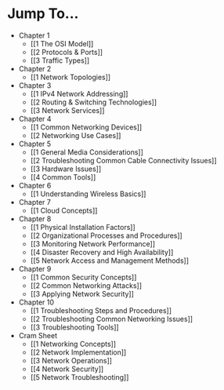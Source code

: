 # Jump To...

- Chapter 1
	- [[1 The OSI Model]]
	- [[2 Protocols & Ports]]
	- [[3 Traffic Types]]
- Chapter 2
	- [[1 Network Topologies]]
- Chapter 3
	- [[1 IPv4 Network Addressing]]
	- [[2 Routing & Switching Technologies]]
	- [[3 Network Services]]
- Chapter 4
	- [[1 Common Networking Devices]]
	- [[2 Networking Use Cases]]
- Chapter 5
	- [[1 General Media Considerations]]
	- [[2 Troubleshooting Common Cable Connectivity Issues]]
	- [[3 Hardware Issues]]
	- [[4 Common Tools]]
- Chapter 6
	- [[1 Understanding Wireless Basics]]
- Chapter 7
	- [[1 Cloud Concepts]]
- Chapter 8
	- [[1 Physical Installation Factors]]
	- [[2 Organizational Processes and Procedures]]
	- [[3 Monitoring Network Performance]]
	- [[4 Disaster Recovery and High Availability]]
	- [[5 Network Access and Management Methods]]
- Chapter 9
	- [[1 Common Security Concepts]]
	- [[2 Common Networking Attacks]]
	- [[3 Applying Network Security]]
- Chapter 10
	- [[1 Troubleshooting Steps and Procedures]]
	- [[2 Troubleshooting Common Networking Issues]]
	- [[3 Troubleshooting Tools]]
- Cram Sheet
	- [[1 Networking Concepts]]
	- [[2 Network Implementation]]
	- [[3 Network Operations]]
	- [[4 Network Security]]
	- [[5 Network Troubleshooting]]

